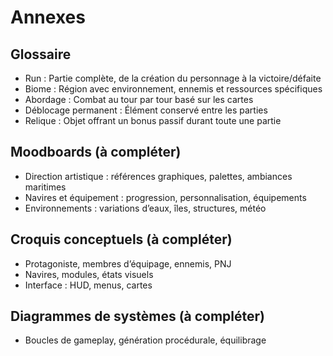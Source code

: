 # Annexes

## Glossaire

- Run : Partie complète, de la création du personnage à la victoire/défaite
- Biome : Région avec environnement, ennemis et ressources spécifiques
- Abordage : Combat au tour par tour basé sur les cartes
- Déblocage permanent : Élément conservé entre les parties
- Relique : Objet offrant un bonus passif durant toute une partie

## Moodboards (à compléter)

- Direction artistique : références graphiques, palettes, ambiances maritimes
- Navires et équipement : progression, personnalisation, équipements
- Environnements : variations d’eaux, îles, structures, météo

## Croquis conceptuels (à compléter)

- Protagoniste, membres d’équipage, ennemis, PNJ
- Navires, modules, états visuels
- Interface : HUD, menus, cartes

## Diagrammes de systèmes (à compléter)

- Boucles de gameplay, génération procédurale, équilibrage
